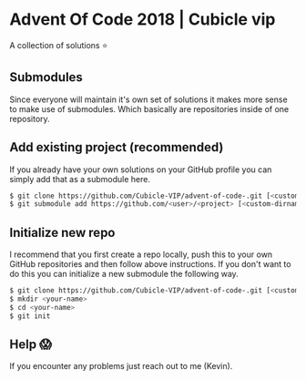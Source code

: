# Advent Of Code 2018 | Cubicle vip
A collection of solutions :star:

## Submodules
Since everyone will maintain it's own set of solutions it makes more sense to make use of submodules. Which basically are repositories inside of one repository.

## Add existing project (recommended)

If you already have your own solutions on your GitHub profile you can simply add that as a submodule here.

```bash
$ git clone https://github.com/Cubicle-VIP/advent-of-code-.git [<custom-dirname>]
$ git submodule add https://github.com/<user>/<project> [<custom-dirname>]
```

## Initialize new repo

I recommend that you first create a repo locally, push this to your own GitHub repositories and then follow above instructions. If you don't want to do this you can initialize a new submodule the following way.

```bash
$ git clone https://github.com/Cubicle-VIP/advent-of-code-.git [<custom-dirname>]
$ mkdir <your-name>
$ cd <your-name>
$ git init
```

## Help :scream:
If you encounter any problems just reach out to me (Kevin).